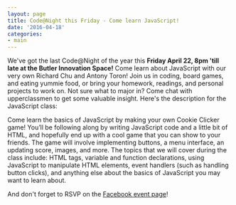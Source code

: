 ```yaml
---
layout: page
title: Code@Night this Friday - Come learn JavaScript!
date: '2016-04-18'
categories:
- main
---
```

We've got the last Code@Night of the year this **Friday April 22, 8pm 'till late at the Butler Innovation Space!** Come learn about JavaScript with our very own Richard Chu and Antony Toron! Join us in coding, board games, and eating yummie food, or bring your homework, readings, and personal projects to work on. Not sure what to major in? Come chat with upperclassmen to get some valuable insight. Here's the description for the JavaScript class:

Come learn the basics of JavaScript by making your own Cookie Clicker game! You’ll be following along by writing JavaScript code and a little bit of HTML, and hopefully end up with a cool game that you can show to your friends. The game will involve implementing buttons, a menu interface, an updating score, images, and more. The topics that we will cover during the class include: HTML tags, variable and function declarations, using JavaScript to manipulate HTML elements, event handlers (such as handling button clicks), and anything else about the basics of JavaScript you may want to learn about.

And don't forget to RSVP on the [Facebook event page](https://www.facebook.com/events/1021936947889320)!